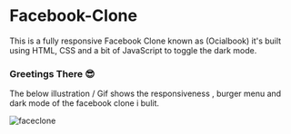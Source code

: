 # Facebook-Clone
This is a fully responsive Facebook Clone known as (Ocialbook) it's built using HTML, CSS and a bit of JavaScript to toggle the dark mode.

### Greetings There 😎 

The below illustration / Gif shows the responsiveness , burger menu and dark mode of the facebook clone i bulit.

![faceclone](https://github.com/Praize/Facebook-Clone/assets/40473705/e72d7211-c99c-451c-9759-89d346de36c3)
